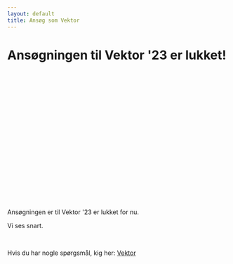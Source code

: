 ```yaml
---
layout: default
title: Ansøg som Vektor
---
```

<h1 id="titel">Ansøgningen til Vektor '23 er lukket! </h1>

<div id="poster-image" style="margin: auto; width: 530px; height: 300px; background-image: url('/static/img/Venter_pa_abner.gif');">
</div>

<p id ="n">Ansøgningen er til Vektor '23 er lukket for nu. </p>
<p id ="nn">Vi ses snart.</p>
<br />


Hvis du har nogle spørgsmål, kig her: <a href="/vektor">Vektor</a>

<script>

  function showVectorApplication() {
    var div = document.getElementById("n")
    var n = document.getElementById("nn")
    var titel = document.getElementById("titel")
    titel.innerHTML = "Ansøgningen til Vektor '24 åbner snart!"
    n.remove()
    div.innerHTML = '<br / ><a style="text-align: center;"href="https://forms.gle/LpwLmtV32kJUd5sL9"><button class="applyBtn">Ansøg nu!</button></a><br />'
  }

  var deadline = new Date("February 11, 2024 00:00:01");
  if (deadline > new Date) {
    showVectorApplication()
  }
    
</script>
